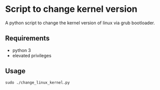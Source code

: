 # Script to change kernel version
A python script to change the kernel version of linux via grub bootloader.

## Requirements
* python 3
* elevated privileges

## Usage
`sudo ./change_linux_kernel.py`